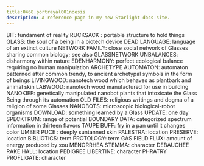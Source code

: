 ```yaml
---
title:0468.portrayal001noesis
description: A reference page in my new Starlight docs site.
---
```

BIT: 
fundament of reality
RUCKSACK : 
portable structure to hold things
GLASS: 
the soul of a being in a biotech device
DEAD LANGUAGE:
language of an extinct culture
NETWORK FAMILY: 
close social network of Glasses sharing common biology; see also GLASSNETWORK
UNBALANCES: 
disharmony within nature
EDENHARMONY: 
perfect ecological balance requiring no human manipulation
ARCHETYPE AUTOMATON: 
automaton patterned after common trendy, to ancient archetypal symbols in the form of beings
LIVINGWOOD:
nanotech wood which behaves as plantbark and animal skin
LABWOOD:
nanotech wood manufactured for use in building
NANOKIEF:
genetically manipulated nanobot plants that intoxicate the Glass Being through its automation
OLD FILES:
religious writings and dogma of a religion of some Glasses
NANOBOTS:
microscopic biological-robot organisms
DOWNLOAD:
something learned by a Glass
UPDATE:
one day
SPECKTRUM: 
range of potential
BOUNDARY DATA:
categorized spectrum information in thirteen flavors
TAUPE BUFF:
fry in a pan until it changes color
UMBER PUCE :  deeply suntanned skin
PALESTRA:
location
PRESERVE:
location
BIBLIOTICS:
term
PROTOLOGY:
term
GAS FIELD FLUX: 
amount of energy produced by xou
MENORRHEA STEMMA:
character
DEBAUCHEE RAKE HALL:
location
PEDIGREE LIBERTINE:
character
PHRATRY PROFLIGATE:
character